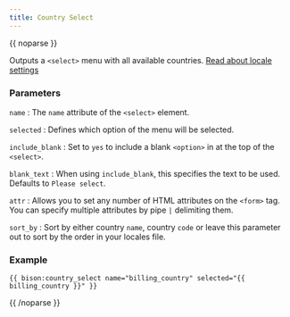 ```yaml
---
title: Country Select
---
```

{{ noparse }}

Outputs a `<select>` menu with all available countries. [Read about locale settings](/docs/configuring/locales)

### Parameters

`name`
: The `name` attribute of the `<select>` element.

`selected`
: Defines which option of the menu will be selected.

`include_blank`
: Set to `yes` to include a blank `<option>` in at the top of the `<select>`.

`blank_text`
: When using `include_blank`, this specifies the text to be used. Defaults to `Please select`.

`attr`
: Allows you to set any number of HTML attributes on the `<form>` tag. You can specify multiple attributes by pipe `|` delimiting them.

`sort_by`
: Sort by either country `name`, country `code` or leave this parameter out to sort by the order in your locales file.


### Example
~~~
{{ bison:country_select name="billing_country" selected="{{ billing_country }}" }}
~~~

{{ /noparse }}
